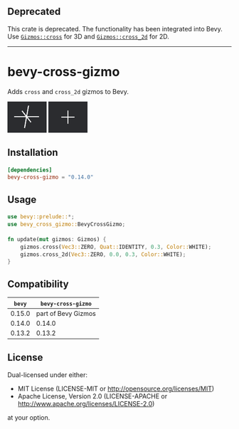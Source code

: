 ## Deprecated

This crate is deprecated. The functionality has been integrated into Bevy.
Use [`Gizmos::cross`](https://docs.rs/bevy/latest/bevy/prelude/struct.Gizmos.html#method.cross) for 3D
and [`Gizmos::cross_2d`](https://docs.rs/bevy/latest/bevy/prelude/struct.Gizmos.html#method.cross_2d) for 2D.

_____

# bevy-cross-gizmo

Adds `cross` and `cross_2d` gizmos to Bevy.

![cross](cross.png)
![cross_2d](cross_2d.png)

## Installation

```toml
[dependencies]
bevy-cross-gizmo = "0.14.0"
```

## Usage

```rust
use bevy::prelude::*;
use bevy_cross_gizmo::BevyCrossGizmo;

fn update(mut gizmos: Gizmos) {
    gizmos.cross(Vec3::ZERO, Quat::IDENTITY, 0.3, Color::WHITE);
    gizmos.cross_2d(Vec3::ZERO, 0.0, 0.3, Color::WHITE);
}
```

## Compatibility

| `bevy` | `bevy-cross-gizmo`  |
|--------|---------------------|
| 0.15.0 | part of Bevy Gizmos |
| 0.14.0 | 0.14.0              |
| 0.13.2 | 0.13.2              |

## License

Dual-licensed under either:

* MIT License (LICENSE-MIT or http://opensource.org/licenses/MIT)
* Apache License, Version 2.0 (LICENSE-APACHE or http://www.apache.org/licenses/LICENSE-2.0)

at your option.
